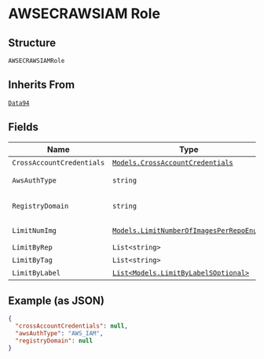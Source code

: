 
# AWSECRAWSIAM Role

## Structure

`AWSECRAWSIAMRole`

## Inherits From

[`Data94`](../../doc/models/data-94.md)

## Fields

| Name | Type | Tags | Description |
|  --- | --- | --- | --- |
| `CrossAccountCredentials` | [`Models.CrossAccountCredentials`](../../doc/models/cross-account-credentials.md) | Required | - |
| `AwsAuthType` | `string` | Required, Constant | **Default**: `"AWS_IAM"` |
| `RegistryDomain` | `string` | Required | **Constraints**: *Pattern*: `^(https://)?(http://)?(.*)(.dkr\.ecr.)(.*)(.amazonaws.com)$` |
| `LimitNumImg` | [`Models.LimitNumberOfImagesPerRepoEnum?`](../../doc/models/limit-number-of-images-per-repo-enum.md) | Optional | **Default**: `LimitNumberOfImagesPerRepoEnum.Enum_5` |
| `LimitByRep` | `List<string>` | Optional | - |
| `LimitByTag` | `List<string>` | Optional | - |
| `LimitByLabel` | [`List<Models.LimitByLabelSOptional>`](../../doc/models/limit-by-label-s-optional.md) | Optional | - |

## Example (as JSON)

```json
{
  "crossAccountCredentials": null,
  "awsAuthType": "AWS_IAM",
  "registryDomain": null
}
```

